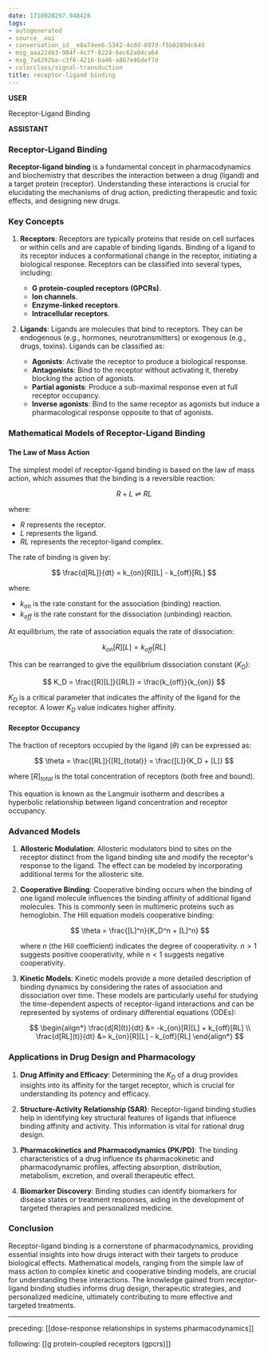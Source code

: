 ```yaml
---
date: 1718920297.948428
tags:
- autogenerated
- source__oai
- conversation_id__e8a74ee6-5342-4cdd-897d-f5b0289dc64d
- msg_aaa224b3-904f-4c7f-8224-6ec62a04ca64
- msg_7a8292ba-c3f6-4216-ba46-a867e46def7d
- colorclass/signal-transduction
title: receptor-ligand binding
---
```


**USER**

Receptor-Ligand Binding


**ASSISTANT**

### Receptor-Ligand Binding

**Receptor-ligand binding** is a fundamental concept in pharmacodynamics and biochemistry that describes the interaction between a drug (ligand) and a target protein (receptor). Understanding these interactions is crucial for elucidating the mechanisms of drug action, predicting therapeutic and toxic effects, and designing new drugs.

### Key Concepts

1. **Receptors**:
   Receptors are typically proteins that reside on cell surfaces or within cells and are capable of binding ligands. Binding of a ligand to its receptor induces a conformational change in the receptor, initiating a biological response. Receptors can be classified into several types, including:
   - **G protein-coupled receptors (GPCRs)**.
   - **Ion channels**.
   - **Enzyme-linked receptors**.
   - **Intracellular receptors**.

2. **Ligands**:
   Ligands are molecules that bind to receptors. They can be endogenous (e.g., hormones, neurotransmitters) or exogenous (e.g., drugs, toxins). Ligands can be classified as:
   - **Agonists**: Activate the receptor to produce a biological response.
   - **Antagonists**: Bind to the receptor without activating it, thereby blocking the action of agonists.
   - **Partial agonists**: Produce a sub-maximal response even at full receptor occupancy.
   - **Inverse agonists**: Bind to the same receptor as agonists but induce a pharmacological response opposite to that of agonists.

### Mathematical Models of Receptor-Ligand Binding

#### The Law of Mass Action

The simplest model of receptor-ligand binding is based on the law of mass action, which assumes that the binding is a reversible reaction:

$$
R + L \rightleftharpoons RL
$$

where:
- $R$ represents the receptor.
- $L$ represents the ligand.
- $RL$ represents the receptor-ligand complex.

The rate of binding is given by:

$$
\frac{d[RL]}{dt} = k_{on}[R][L] - k_{off}[RL]
$$

where:
- $k_{on}$ is the rate constant for the association (binding) reaction.
- $k_{off}$ is the rate constant for the dissociation (unbinding) reaction.

At equilibrium, the rate of association equals the rate of dissociation:

$$
k_{on}[R][L] = k_{off}[RL]
$$

This can be rearranged to give the equilibrium dissociation constant ($K_D$):

$$
K_D = \frac{[R][L]}{[RL]} = \frac{k_{off}}{k_{on}}
$$

$K_D$ is a critical parameter that indicates the affinity of the ligand for the receptor. A lower $K_D$ value indicates higher affinity.

#### Receptor Occupancy

The fraction of receptors occupied by the ligand ($\theta$) can be expressed as:

$$
\theta = \frac{[RL]}{[R]_{total}} = \frac{[L]}{K_D + [L]}
$$

where $[R]_{total}$ is the total concentration of receptors (both free and bound).

This equation is known as the Langmuir isotherm and describes a hyperbolic relationship between ligand concentration and receptor occupancy.

### Advanced Models

1. **Allosteric Modulation**:
   Allosteric modulators bind to sites on the receptor distinct from the ligand binding site and modify the receptor's response to the ligand. The effect can be modeled by incorporating additional terms for the allosteric site.

2. **Cooperative Binding**:
   Cooperative binding occurs when the binding of one ligand molecule influences the binding affinity of additional ligand molecules. This is commonly seen in multimeric proteins such as hemoglobin. The Hill equation models cooperative binding:

   $$
   \theta = \frac{[L]^n}{K_D^n + [L]^n}
   $$

   where $n$ (the Hill coefficient) indicates the degree of cooperativity. $n > 1$ suggests positive cooperativity, while $n < 1$ suggests negative cooperativity.

3. **Kinetic Models**:
   Kinetic models provide a more detailed description of binding dynamics by considering the rates of association and dissociation over time. These models are particularly useful for studying the time-dependent aspects of receptor-ligand interactions and can be represented by systems of ordinary differential equations (ODEs):

   $$
   \begin{align*}
   \frac{d[R](t)}{dt} &= -k_{on}[R][L] + k_{off}[RL] \\
   \frac{d[RL](t)}{dt} &= k_{on}[R][L] - k_{off}[RL]
   \end{align*}
   $$

### Applications in Drug Design and Pharmacology

1. **Drug Affinity and Efficacy**:
   Determining the $K_D$ of a drug provides insights into its affinity for the target receptor, which is crucial for understanding its potency and efficacy.

2. **Structure-Activity Relationship (SAR)**:
   Receptor-ligand binding studies help in identifying key structural features of ligands that influence binding affinity and activity. This information is vital for rational drug design.

3. **Pharmacokinetics and Pharmacodynamics (PK/PD)**:
   The binding characteristics of a drug influence its pharmacokinetic and pharmacodynamic profiles, affecting absorption, distribution, metabolism, excretion, and overall therapeutic effect.

4. **Biomarker Discovery**:
   Binding studies can identify biomarkers for disease states or treatment responses, aiding in the development of targeted therapies and personalized medicine.

### Conclusion

Receptor-ligand binding is a cornerstone of pharmacodynamics, providing essential insights into how drugs interact with their targets to produce biological effects. Mathematical models, ranging from the simple law of mass action to complex kinetic and cooperative binding models, are crucial for understanding these interactions. The knowledge gained from receptor-ligand binding studies informs drug design, therapeutic strategies, and personalized medicine, ultimately contributing to more effective and targeted treatments.


---

preceding: [[dose-response relationships in systems pharmacodynamics]]  


following: [[g protein-coupled receptors (gpcrs)]]
